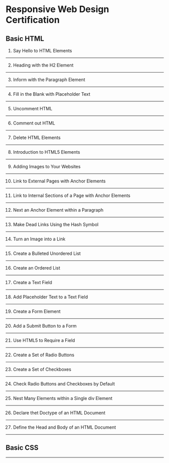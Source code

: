 # Responsive Web Design Certification
## Basic HTML
01. Say Hello to HTML Elements
---
02. Heading with the H2 Element
---
03. Inform with the Paragraph Element
---
04. Fill in the Blank with Placeholder Text
---
05. Uncomment HTML
---
06. Comment out HTML
---
07. Delete HTML Elements
---
08. Introduction to HTML5 Elements
---
09. Adding Images to Your Websites
---
10. Link to External Pages with Anchor Elements
---
11. Link to Internal Sections of a Page with Anchor Elements
---
12. Next an Anchor Element within a Paragraph
---
13. Make Dead Links Using the Hash Symbol
---
14. Turn an Image into a Link
---
15. Create a Bulleted Unordered List
---
16. Create an Ordered List
---
17. Create a Text Field
---
18. Add Placeholder Text to a Text Field
---
19. Create a Form Element
---
20. Add a Submit Button to a Form
---
21. Use HTML5 to Require a Field
---
22. Create a Set of Radio Buttons
---
23. Create a Set of Checkboxes
---
24. Check Radio Buttons and Checkboxes by Default
---
25. Nest Many Elements within a Single div Element
---
26. Declare thet Doctype of an HTML Document
---
27. Define the Head and Body of an HTML Document
---
## Basic CSS
---